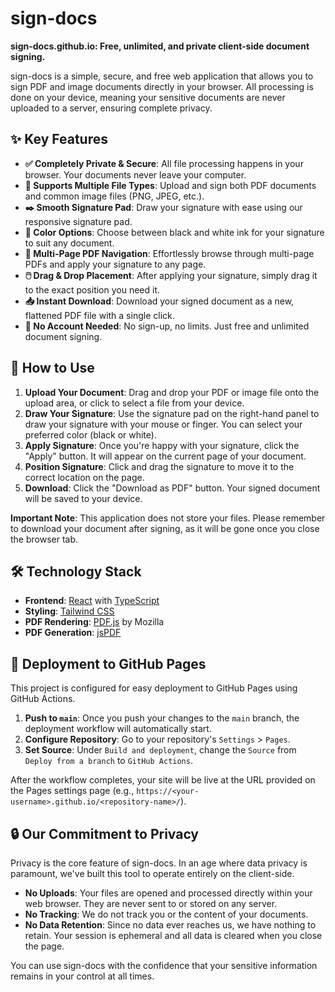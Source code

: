 # sign-docs

**sign-docs.github.io: Free, unlimited, and private client-side document signing.**

sign-docs is a simple, secure, and free web application that allows you to sign PDF and image documents directly in your browser. All processing is done on your device, meaning your sensitive documents are never uploaded to a server, ensuring complete privacy.

## ✨ Key Features

- **✅ Completely Private & Secure**: All file processing happens in your browser. Your documents never leave your computer.
- **📄 Supports Multiple File Types**: Upload and sign both PDF documents and common image files (PNG, JPEG, etc.).
- **✒️ Smooth Signature Pad**: Draw your signature with ease using our responsive signature pad.
- **🎨 Color Options**: Choose between black and white ink for your signature to suit any document.
- **📖 Multi-Page PDF Navigation**: Effortlessly browse through multi-page PDFs and apply your signature to any page.
- **🖱️ Drag & Drop Placement**: After applying your signature, simply drag it to the exact position you need it.
- **📥 Instant Download**: Download your signed document as a new, flattened PDF file with a single click.
- **🚀 No Account Needed**: No sign-up, no limits. Just free and unlimited document signing.

## 🚀 How to Use

1.  **Upload Your Document**: Drag and drop your PDF or image file onto the upload area, or click to select a file from your device.
2.  **Draw Your Signature**: Use the signature pad on the right-hand panel to draw your signature with your mouse or finger. You can select your preferred color (black or white).
3.  **Apply Signature**: Once you're happy with your signature, click the "Apply" button. It will appear on the current page of your document.
4.  **Position Signature**: Click and drag the signature to move it to the correct location on the page.
5.  **Download**: Click the "Download as PDF" button. Your signed document will be saved to your device.

**Important Note**: This application does not store your files. Please remember to download your document after signing, as it will be gone once you close the browser tab.

## 🛠️ Technology Stack

- **Frontend**: [React](https://reactjs.org/) with [TypeScript](https://www.typescriptlang.org/)
- **Styling**: [Tailwind CSS](https://tailwindcss.com/)
- **PDF Rendering**: [PDF.js](https://mozilla.github.io/pdf.js/) by Mozilla
- **PDF Generation**: [jsPDF](https://github.com/parallax/jsPDF)

## 🚀 Deployment to GitHub Pages

This project is configured for easy deployment to GitHub Pages using GitHub Actions.

1.  **Push to `main`**: Once you push your changes to the `main` branch, the deployment workflow will automatically start.
2.  **Configure Repository**: Go to your repository's `Settings` > `Pages`.
3.  **Set Source**: Under `Build and deployment`, change the `Source` from `Deploy from a branch` to `GitHub Actions`.

After the workflow completes, your site will be live at the URL provided on the Pages settings page (e.g., `https://<your-username>.github.io/<repository-name>/`).


## 🔒 Our Commitment to Privacy

Privacy is the core feature of sign-docs. In an age where data privacy is paramount, we've built this tool to operate entirely on the client-side.

- **No Uploads**: Your files are opened and processed directly within your web browser. They are never sent to or stored on any server.
- **No Tracking**: We do not track you or the content of your documents.
- **No Data Retention**: Since no data ever reaches us, we have nothing to retain. Your session is ephemeral and all data is cleared when you close the page.

You can use sign-docs with the confidence that your sensitive information remains in your control at all times.